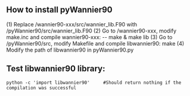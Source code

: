 ## How to install pyWannier90
(1) Replace /wannier90-xxx/src/wannier_lib.F90 with /pyWannier90/src/wannier_lib.F90
(2) Go to /wannier90-xxx, modify make.inc and compile wannier90-xxx:
	-- make & make lib
(3) Go to /pyWannier90/src, modify Makefile and compile libwannier90:
	make
(4) Modify the path of libwannier90 in pyWannier90.py
	
## Test libwannier90 library:
	python -c 'import libwannier90'		#Should return nothing if the compilation was successful


	
